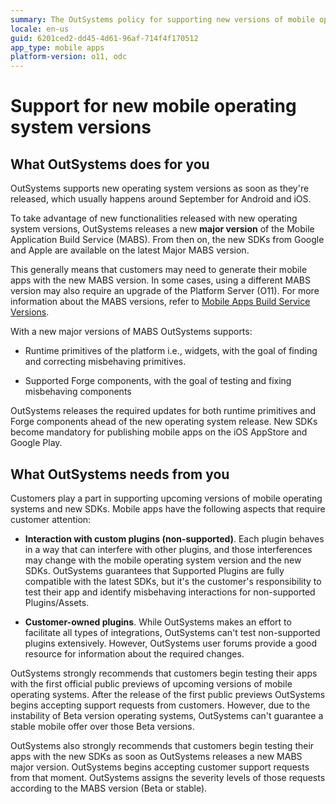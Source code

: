 ```yaml
---
summary: The OutSystems policy for supporting new versions of mobile operating systems, and the new SDK versions from Android and iOS.
locale: en-us
guid: 6201ced2-dd45-4d61-96af-714f4f170512
app_type: mobile apps
platform-version: o11, odc
---
```


# Support for new mobile operating system versions

## What OutSystems does for you

OutSystems supports new operating system versions as soon as they're released, which usually happens around September for Android and iOS.

To take advantage of new functionalities released with new operating system versions, OutSystems releases a new **major version** of the Mobile Application Build Service (MABS). From then on, the new SDKs from Google and Apple are available on the latest Major MABS version.

This generally means that customers may need to generate their mobile apps with the new MABS version. In some cases, using a different MABS version may also require an upgrade of the Platform Server (O11). For more information about the MABS versions, refer to [Mobile Apps Build Service Versions](mabs-versions.md).


With a new major versions of MABS OutSystems supports:

* Runtime primitives of the platform i.e., widgets, with the goal of finding and correcting misbehaving primitives.

* Supported Forge components, with the goal of testing and fixing misbehaving components

OutSystems releases the required updates for both runtime primitives and Forge components ahead of the new operating system release. New SDKs become mandatory for publishing mobile apps on the iOS AppStore and Google Play.

## What OutSystems needs from you

Customers play a part in supporting upcoming versions of mobile operating systems and new SDKs. Mobile apps have the following aspects that require customer attention:

* **Interaction with custom plugins (non-supported)**. Each plugin behaves in a way that can interfere with other plugins, and those interferences may change with the mobile operating system version and the new SDKs. OutSystems guarantees that Supported Plugins are fully compatible with the latest SDKs, but it's the customer's responsibility to test their app and identify misbehaving interactions for non-supported Plugins/Assets.

* **Customer-owned plugins**. While OutSystems makes an effort to facilitate all types of integrations, OutSystems can't test non-supported plugins extensively. However, OutSystems user forums provide a good resource for information about the required changes.

OutSystems strongly recommends that customers begin testing their apps with the first official public previews of upcoming versions of mobile operating systems. After the release of the first public previews OutSystems begins accepting support requests from customers. However, due to the instability of Beta version operating systems, OutSystems can't guarantee a stable mobile offer over those Beta versions.

OutSystems also strongly recommends that customers begin testing their apps with the new SDKs as soon as OutSystems releases a new MABS major version. OutSystems begins accepting customer support requests from that moment. OutSystems assigns the severity levels of those requests according to the MABS version (Beta or stable).

